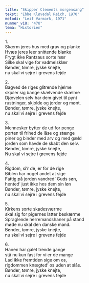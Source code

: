 ```yaml
---
title: "Skipper Clements morgensang"
tekst: "Ebbe Kløvedal Reich, 1970"
melodi: "Leif Varmark, 1971"
nummer_v18: "478"
tema: "Historien"
---
```


1\.\
Skærm jeres hus med grav og planke\
Hvæs jeres leer snittende blanke\
Frygt ikke Rantzaus sorte hær\
Silke skal vige for vadmelsklær\
Bønder, tømre, jyske knejte,\
nu skal vi sejre i grevens fejde

2\.\
Bagved de riges glitrende hjelme\
skjuler sig bange skælvende skælme\
Djævelen selv har dem givet til pynt\
rustninger, skjolde og jorder og mønt.\
Bønder, tømre, jyske knejte,\
nu skal vi sejre i grevens fejde

3\.\
Mennesker bytter de ud for penge\
porten til frihed de låse og stænge\
piner og binder med arv og med gæld\
jorden som havde de skabt den selv.\
Bønder, tømre, jyske knejte,\
Nu skal vi sejre i grevens fejde

4\.\
Rigdom, si’r de, er for de rige\
Biblen har noget andet at sige\
Fattig på jorden vandred’ Guds søn,\
hented’ just ikke hos dem sin løn\
Bønder, tømre, jyske knejte,\
nu skal vi sejre i grevens fejde

5\.\
Kirkens sorte skadesværme\
skal sig for pigernes latter beskærme\
Spraglende herremandshaner på stand\
møde nu skal den danske mand.\
Bønder, tømre, jyske knejte,\
nu skal vi sejre i grevens fejde

6\.\
Hanen har galet trende gange\
stå nu kun fast for vi er de mange\
Lad ikke fremtiden sige om os,\
rigdommen knægted’ os uden at slås.\
Bønder, tømre, jyske knejte,\
nu skal vi sejre i grevens fejde